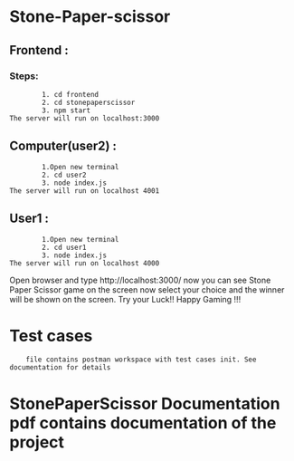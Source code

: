 ﻿# Stone-Paper-scissor
## Frontend :
   ### Steps:
            1. cd frontend
            2. cd stonepaperscissor
            3. npm start
    The server will run on localhost:3000
       
       
## Computer(user2) :
            1.Open new terminal 
            2. cd user2
            3. node index.js
    The server will run on localhost 4001
 
 ## User1 :
            1.Open new terminal 
            2. cd user1
            3. node index.js
    The server will run on localhost 4000 
       
       
 Open browser and type http://localhost:3000/
 now you can see Stone Paper Scissor game on the screen now select your choice and the winner will be shown on the screen.
 Try your Luck!!
 Happy Gaming !!!
       
# Test cases
        file contains postman workspace with test cases init. See documentation for details
        
# StonePaperScissor Documentation  pdf contains documentation of the project
